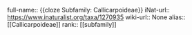 

full-name:: {{cloze Subfamily: Callicarpoideae}}
iNat-url:: https://www.inaturalist.org/taxa/1270935
wiki-url:: None
alias:: [[Callicarpoideae]]
rank:: [[subfamily]]